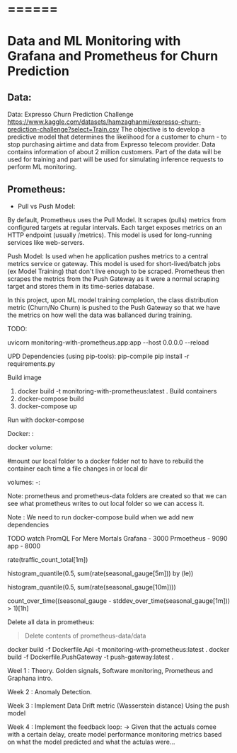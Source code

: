 # ======

# Data and ML Monitoring with Grafana and Prometheus for Churn Prediction


## Data:

Data: Expresso Churn Prediction Challenge
https://www.kaggle.com/datasets/hamzaghanmi/expresso-churn-prediction-challenge?select=Train.csv
The objective is to develop a predictive model that determines the likelihood for a customer to churn - to stop purchasing airtime and data from Expresso telecom provider.
Data contains information of about 2 million customers.
Part of the data will be used for training and part will be used for simulating 
inference requests to perform ML monitoring.


## Prometheus:
- Pull vs Push Model:

By default, Prometheus uses the Pull Model. It scrapes (pulls) metrics from configured targets at regular intervals.
Each target exposes metrics on an HTTP endpoint (usually /metrics). This model is used for long-running services like web-servers.

Push Model: Is used when he application pushes metrics to a central metrics service or gateway. This model is used for short-lived/batch
jobs (ex Model Training) that don't live enough to be scraped. Prometheus then scrapes the metrics from the Push Gateway
as it were a normal scraping target and stores them in its time-series database.

In this project, upon ML model training completion, the class distribution metric (Churn/No Churn) is pushed to the Push Gateway 
so that we have the metrics on how well the data was ballanced during training.


TODO:


uvicorn monitoring-with-prometheus.app:app --host 0.0.0.0 --reload


UPD Dependencies (using pip-tools):
pip-compile
pip install -r requirements.py



Build image
1. docker build -t monitoring-with-prometheus:latest .
Build containers
2. docker-compose build
3. docker-compose up

Run with docker-compose

Docker:
<our>:<docker>

docker volume:

#mount our local folder to a docker folder not to have to rebuild the container
each time a file changes in or local dir

volumes:
 -<localdir>:<dockerdir>

 Note: prometheus and prometheus-data folders are created so that we can see what prometheus writes 
 to out local folder so we can access it.



Note : We need to run docker-compose build when we add new dependencies



TODO watch PromQL For Mere Mortals
Grafana - 3000
Prmoetheus - 9090
app - 8000



rate(traffic_count_total[1m])

histogram_quantile(0.5, sum(rate(seasonal_gauge[5m])) by (le))

histogram_quantile(0.5, sum(rate(seasonal_gauge[10m])))

count_over_time((seasonal_gauge - stddev_over_time(seasonal_gauge[1m])) > 1)[1h]



Delete all data in prometheus:
> Delete contents of prometheus-data/data


docker build -f Dockerfile.Api -t monitoring-with-prometheus:latest .
docker build -f Dockerfile.PushGateway -t push-gateway:latest .

Weel 1 :
Theory.
Golden signals, Software monitoring,
Prometheus and Graphana intro.


Week 2 :
Anomaly Detection.


Week 3 :
Implement Data Drift metric (Wasserstein distance)
Using the push model


Week 4 :
Implement the feedback loop:
-> Given that the actuals comee with a certain delay, create model performance monitoring metrics
based on what the model predicted and what the actulas were...